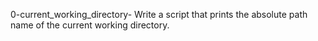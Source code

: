 0-current_working_directory- Write a script that prints the absolute path name of the current working directory.
